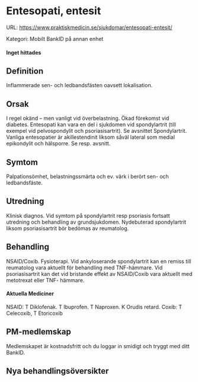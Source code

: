 # Entesopati, entesit

URL: https://www.praktiskmedicin.se/sjukdomar/entesopati-entesit/



Kategori: Mobilt BankID på annan enhet

#### Inget hittades

## Definition

Inflammerade sen- och ledbandsfästen oavsett lokalisation.

## Orsak

I regel okänd – men vanligt vid överbelastning. Ökad förekomst vid diabetes. Entesopati kan vara en del i sjukdomen vid spondylartrit (till exempel vid pelvospondylit och psoriasisartrit). Se avsnittet Spondylartrit.
Vanliga entesopatier är akillestendinit liksom såväl lateral som medial epikondylit och hälsporre. Se resp. avsnitt.

## Symtom

Palpationsömhet, belastningssmärta och ev. värk i berört sen- och ledbandsfäste.

## Utredning

Klinisk diagnos. Vid symtom på spondylartrit resp psoriasis fortsatt utredning och behandling av grundsjukdomen. Nydebuterad spondylartrit liksom psoriasisartrit bör bedömas av reumatolog.

## Behandling

NSAID/Coxib. Fysioterapi. Vid ankyloserande spondylartrit kan en remiss till reumatolog vara aktuellt för behandling med TNF-hämmare. Vid psoriasisartrit kan det vid bristande effekt av NSAID/Coxib vara aktuellt med metotrexat eller TNF- hämmare.

#### Aktuella Mediciner

NSAID: T Diklofenak. T Ibuprofen. T Naproxen. K Orudis retard.
Coxib: T Celecoxib, T Etoricoxib 

## PM-medlemskap

Medlemskapet är kostnadsfritt och du loggar in smidigt och tryggt med ditt BankID.

## Nya behandlingsöversikter

